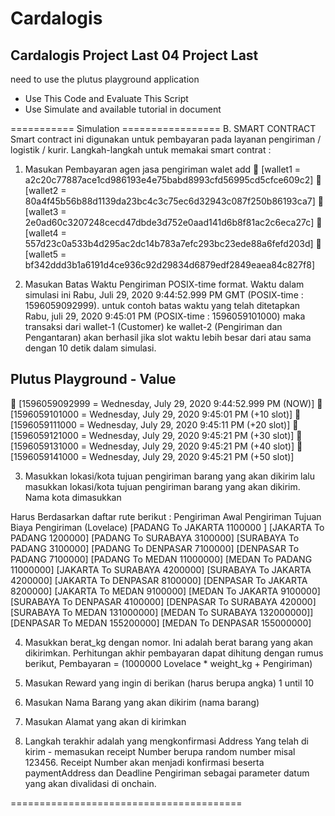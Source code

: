 # Cardalogis
Cardalogis Project Last 04
Project Last
---

need to use the plutus playground application
- Use This Code and Evaluate This Script
- Use Simulate and available tutorial in document

=========== Simulation =================
B.	SMART CONTRACT
Smart contract ini digunakan untuk pembayaran pada layanan pengiriman / logistik / kurir. Langkah-langkah untuk memakai smart contrat : 
1.	Masukan Pembayaran  agen jasa pengiriman 
walet add
	[wallet1 = a2c20c77887ace1cd986193e4e75babd8993cfd56995cd5cfce609c2]
	[wallet2 = 80a4f45b56b88d1139da23bc4c3c75ec6d32943c087f250b86193ca7]
	[wallet3 = 2e0ad60c3207248cecd47dbde3d752e0aad141d6b8f81ac2c6eca27c]
	[wallet4 = 557d23c0a533b4d295ac2dc14b783a7efc293bc23ede88a6fefd203d]
	[wallet5 = bf342ddd3b1a6191d4ce936c92d29834d6879edf2849eaea84c827f8]

2.	Masukan Batas Waktu Pengiriman  POSIX-time format. Waktu dalam simulasi ini Rabu, Juli 29, 2020 9:44:52.999 PM GMT (POSIX-time : 1596059092999). untuk contoh batas waktu yang telah ditetapkan Rabu, juli 29, 2020 9:45:01 PM (POSIX-time : 1596059101000) maka transaksi dari wallet-1 (Customer) ke wallet-2 (Pengiriman dan Pengantaran) akan berhasil jika slot waktu lebih besar dari atau sama dengan 10 detik dalam simulasi.

Plutus Playground - Value
---------------------------------------------------------------
	[1596059092999 = Wednesday, July 29, 2020 9:44:52.999 PM (NOW)]
	[1596059101000 = Wednesday, July 29, 2020 9:45:01 PM (+10 slot)]
	[1596059111000 = Wednesday, July 29, 2020 9:45:11 PM (+20 slot)]
	[1596059121000 = Wednesday, July 29, 2020 9:45:21 PM (+30 slot)]
	[1596059131000 = Wednesday, July 29, 2020 9:45:21 PM (+40 slot)]
	[1596059141000 = Wednesday, July 29, 2020 9:45:21 PM (+50 slot)]

3.	Masukkan lokasi/kota tujuan pengiriman barang yang akan dikirim lalu masukkan lokasi/kota tujuan pengiriman barang yang akan dikirim. Nama kota dimasukkan 

Harus Berdasarkan daftar rute berikut : 
Pengiriman Awal	Pengiriman Tujuan	Biaya Pengiriman (Lovelace)
[PADANG    To  JAKARTA 	    1100000 ]
[JAKARTA   To	PADANG	      1200000]
[PADANG	  To  SURABAYA	    3100000]
[SURABAYA  To	PADANG	      3100000]
[PADANG    To	DENPASAR	    7100000]
[DENPASAR  To	PADANG	      7100000]
[PADANG    To	MEDAN	        11000000]
[MEDAN     To	PADANG	      11000000]
[JAKARTA   To	SURABAYA	    4200000]
[SURABAYA  To	JAKARTA	      4200000]
[JAKARTA   To	DENPASAR	    8100000]
[DENPASAR  To	JAKARTA	      8200000]
[JAKARTA   To	MEDAN	        9100000]
[MEDAN     To	JAKARTA	      9100000]
[SURABAYA  To	DENPASAR	    4100000]
[DENPASAR  To	SURABAYA	    420000]
[SURABAYA  To	MEDAN	        131000000]
[MEDAN     To	SURABAYA	    132000000]]
[DENPASAR  To	MEDAN	        155200000]
[MEDAN     To	DENPASAR	    155000000]

4.	Masukkan berat_kg dengan nomor. Ini adalah berat barang yang akan dikirimkan. Perhitungan akhir pembayaran dapat dihitung dengan rumus berikut, Pembayaran = (1000000 Lovelace * weight_kg + Pengiriman)

5.	Masukan Reward yang ingin di berikan (harus berupa angka) 1 until 10

6.	Masukan Nama Barang yang akan dikirim (nama barang)

7.	Masukan Alamat yang akan di kirimkan

8.	Langkah terakhir adalah yang mengkonfirmasi Address Yang telah di kirim  - memasukan receipt Number berupa random number misal 123456. Receipt Number akan menjadi konfirmasi  beserta paymentAddress dan Deadline Pengiriman sebagai parameter datum yang akan divalidasi di onchain.

========================================
